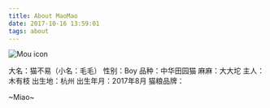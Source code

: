 ```yaml
---
title: About MaoMao
date: 2017-10-16 13:59:01
tags: about
---
```


![Mou icon](http://mmimg.nuoluan.com/blog/20171017/4.jpg?imageView2/0/w/600)

大名：猫不易（小名：毛毛）
性别：Boy
品种：中华田园猫
麻麻：大大坨
主人：木有枝
出生地：杭州
出生年月：2017年8月
猫粮品牌：

~Miao~
